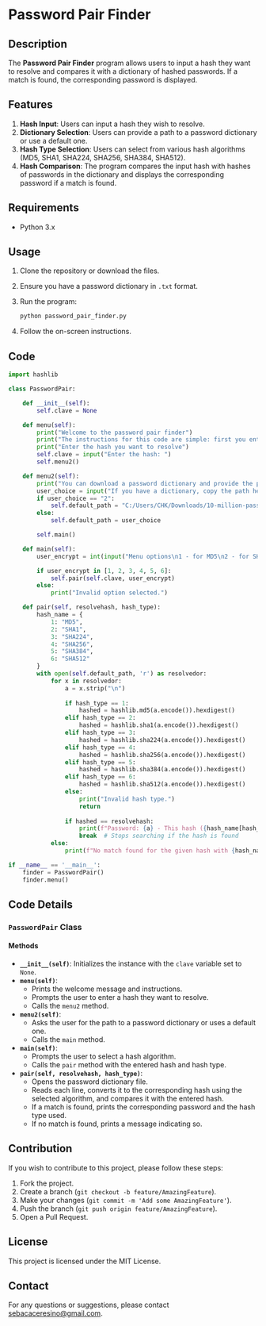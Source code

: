 # Password Pair Finder

## Description

The **Password Pair Finder** program allows users to input a hash they want to resolve and compares it with a dictionary of hashed passwords. If a match is found, the corresponding password is displayed.

## Features

1. **Hash Input**: Users can input a hash they wish to resolve.
2. **Dictionary Selection**: Users can provide a path to a password dictionary or use a default one.
3. **Hash Type Selection**: Users can select from various hash algorithms (MD5, SHA1, SHA224, SHA256, SHA384, SHA512).
4. **Hash Comparison**: The program compares the input hash with hashes of passwords in the dictionary and displays the corresponding password if a match is found.

## Requirements

- Python 3.x

## Usage

1. Clone the repository or download the files.
2. Ensure you have a password dictionary in `.txt` format.
3. Run the program:

    ```bash
    python password_pair_finder.py
    ```

4. Follow the on-screen instructions.

## Code

```python
import hashlib

class PasswordPair:

    def __init__(self):
        self.clave = None

    def menu(self):
        print("Welcome to the password pair finder")
        print("The instructions for this code are simple: first you enter the hash you want to resolve, and then you compare it with a dictionary of hashed passwords.")
        print("Enter the hash you want to resolve")
        self.clave = input("Enter the hash: ")
        self.menu2()

    def menu2(self):
        print("You can download a password dictionary and provide the path where the txt file is located. If you don't have it, we have a default one.")
        user_choice = input("If you have a dictionary, copy the path here. If you don't have one, type 2: ")
        if user_choice == "2":
            self.default_path = "C:/Users/CHK/Downloads/10-million-password-list-top-100000.txt"
        else:
            self.default_path = user_choice

        self.main()

    def main(self):
        user_encrypt = int(input("Menu options\n1 - for MD5\n2 - for SHA1\n3 - for SHA224\n4 - for SHA256\n5 - for SHA384\n6 - for SHA512\nEnter the number corresponding to the type of encryption you want to use: "))

        if user_encrypt in [1, 2, 3, 4, 5, 6]:
            self.pair(self.clave, user_encrypt)
        else:
            print("Invalid option selected.")

    def pair(self, resolvehash, hash_type):
        hash_name = {
            1: "MD5",
            2: "SHA1",
            3: "SHA224",
            4: "SHA256",
            5: "SHA384",
            6: "SHA512"
        }
        with open(self.default_path, 'r') as resolvedor:
            for x in resolvedor:
                a = x.strip("\n")
                
                if hash_type == 1:
                    hashed = hashlib.md5(a.encode()).hexdigest()
                elif hash_type == 2:
                    hashed = hashlib.sha1(a.encode()).hexdigest()
                elif hash_type == 3:
                    hashed = hashlib.sha224(a.encode()).hexdigest()
                elif hash_type == 4:
                    hashed = hashlib.sha256(a.encode()).hexdigest()
                elif hash_type == 5:
                    hashed = hashlib.sha384(a.encode()).hexdigest()
                elif hash_type == 6:
                    hashed = hashlib.sha512(a.encode()).hexdigest()
                else:
                    print("Invalid hash type.")
                    return
                
                if hashed == resolvehash:
                    print(f"Password: {a} - This hash ({hash_name[hash_type]}) was resolved: {hashed}")
                    break  # Stops searching if the hash is found
            else:
                print(f"No match found for the given hash with {hash_name[hash_type]} type.")

if __name__ == '__main__':
    finder = PasswordPair()
    finder.menu()
```

## Code Details

### `PasswordPair` Class

#### Methods

- **`__init__(self)`**: Initializes the instance with the `clave` variable set to `None`.
- **`menu(self)`**: 
  - Prints the welcome message and instructions.
  - Prompts the user to enter a hash they want to resolve.
  - Calls the `menu2` method.
- **`menu2(self)`**: 
  - Asks the user for the path to a password dictionary or uses a default one.
  - Calls the `main` method.
- **`main(self)`**:
  - Prompts the user to select a hash algorithm.
  - Calls the `pair` method with the entered hash and hash type.
- **`pair(self, resolvehash, hash_type)`**:
  - Opens the password dictionary file.
  - Reads each line, converts it to the corresponding hash using the selected algorithm, and compares it with the entered hash.
  - If a match is found, prints the corresponding password and the hash type used.
  - If no match is found, prints a message indicating so.

## Contribution

If you wish to contribute to this project, please follow these steps:

1. Fork the project.
2. Create a branch (`git checkout -b feature/AmazingFeature`).
3. Make your changes (`git commit -m 'Add some AmazingFeature'`).
4. Push the branch (`git push origin feature/AmazingFeature`).
5. Open a Pull Request.

## License

This project is licensed under the MIT License.

## Contact

For any questions or suggestions, please contact [sebacaceresino@gmail.com](sebacaceresino@gmail.com).

